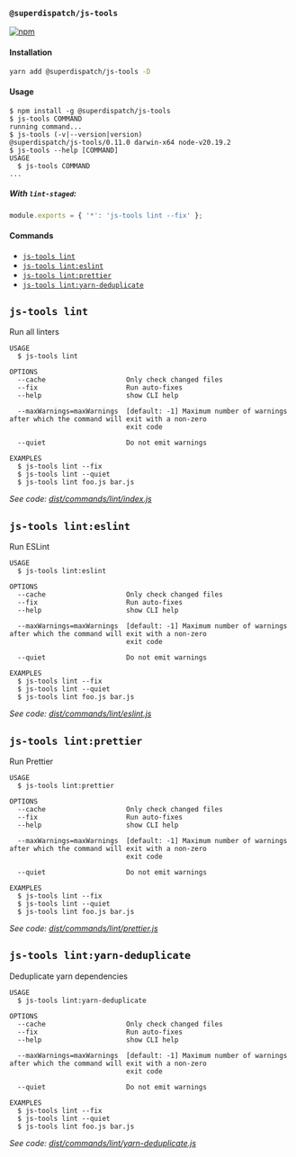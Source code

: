 ### `@superdispatch/js-tools`

[![npm](https://img.shields.io/npm/v/@superdispatch/js-tools)](https://www.npmjs.com/package/@superdispatch/js-tools)

#### Installation

```bash
yarn add @superdispatch/js-tools -D
```

#### Usage

<!-- usage -->

```sh-session
$ npm install -g @superdispatch/js-tools
$ js-tools COMMAND
running command...
$ js-tools (-v|--version|version)
@superdispatch/js-tools/0.11.0 darwin-x64 node-v20.19.2
$ js-tools --help [COMMAND]
USAGE
  $ js-tools COMMAND
...
```

<!-- usagestop -->

##### With `lint-staged`:

```js
module.exports = { '*': 'js-tools lint --fix' };
```

#### Commands

<!-- commands -->

- [`js-tools lint`](#js-tools-lint)
- [`js-tools lint:eslint`](#js-tools-linteslint)
- [`js-tools lint:prettier`](#js-tools-lintprettier)
- [`js-tools lint:yarn-deduplicate`](#js-tools-lintyarn-deduplicate)

## `js-tools lint`

Run all linters

```
USAGE
  $ js-tools lint

OPTIONS
  --cache                    Only check changed files
  --fix                      Run auto-fixes
  --help                     show CLI help

  --maxWarnings=maxWarnings  [default: -1] Maximum number of warnings after which the command will exit with a non-zero
                             exit code

  --quiet                    Do not emit warnings

EXAMPLES
  $ js-tools lint --fix
  $ js-tools lint --quiet
  $ js-tools lint foo.js bar.js
```

_See code: [dist/commands/lint/index.js](https://github.com/superdispatch/js-tools/blob/v0.11.0/dist/commands/lint/index.js)_

## `js-tools lint:eslint`

Run ESLint

```
USAGE
  $ js-tools lint:eslint

OPTIONS
  --cache                    Only check changed files
  --fix                      Run auto-fixes
  --help                     show CLI help

  --maxWarnings=maxWarnings  [default: -1] Maximum number of warnings after which the command will exit with a non-zero
                             exit code

  --quiet                    Do not emit warnings

EXAMPLES
  $ js-tools lint --fix
  $ js-tools lint --quiet
  $ js-tools lint foo.js bar.js
```

_See code: [dist/commands/lint/eslint.js](https://github.com/superdispatch/js-tools/blob/v0.11.0/dist/commands/lint/eslint.js)_

## `js-tools lint:prettier`

Run Prettier

```
USAGE
  $ js-tools lint:prettier

OPTIONS
  --cache                    Only check changed files
  --fix                      Run auto-fixes
  --help                     show CLI help

  --maxWarnings=maxWarnings  [default: -1] Maximum number of warnings after which the command will exit with a non-zero
                             exit code

  --quiet                    Do not emit warnings

EXAMPLES
  $ js-tools lint --fix
  $ js-tools lint --quiet
  $ js-tools lint foo.js bar.js
```

_See code: [dist/commands/lint/prettier.js](https://github.com/superdispatch/js-tools/blob/v0.11.0/dist/commands/lint/prettier.js)_

## `js-tools lint:yarn-deduplicate`

Deduplicate yarn dependencies

```
USAGE
  $ js-tools lint:yarn-deduplicate

OPTIONS
  --cache                    Only check changed files
  --fix                      Run auto-fixes
  --help                     show CLI help

  --maxWarnings=maxWarnings  [default: -1] Maximum number of warnings after which the command will exit with a non-zero
                             exit code

  --quiet                    Do not emit warnings

EXAMPLES
  $ js-tools lint --fix
  $ js-tools lint --quiet
  $ js-tools lint foo.js bar.js
```

_See code: [dist/commands/lint/yarn-deduplicate.js](https://github.com/superdispatch/js-tools/blob/v0.11.0/dist/commands/lint/yarn-deduplicate.js)_

<!-- commandsstop -->
